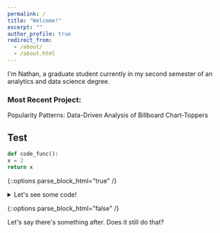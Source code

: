 ```yaml
---
permalink: /
title: "Welcome!"
excerpt: ""
author_profile: true
redirect_from: 
  - /about/
  - /about.html
---
```


I'm Nathan, a graduate student currently in my second semester of an analytics and data science degree. 

### Most Recent Project:

Popularity Patterns: Data-Driven Analysis of Billboard Chart-Toppers

## Test

```python
def code_func():
x = 2
return x
```


{::options parse_block_html="true" /}

<details>
  <summary markdown="span">Let's see some code!</summary>

  ```python
    print('Hello World!')
  ```
  Of course, it has to be Hello World, right?
</details>

{::options parse_block_html="false" /}

Let's say there's something after. Does it still do that?
